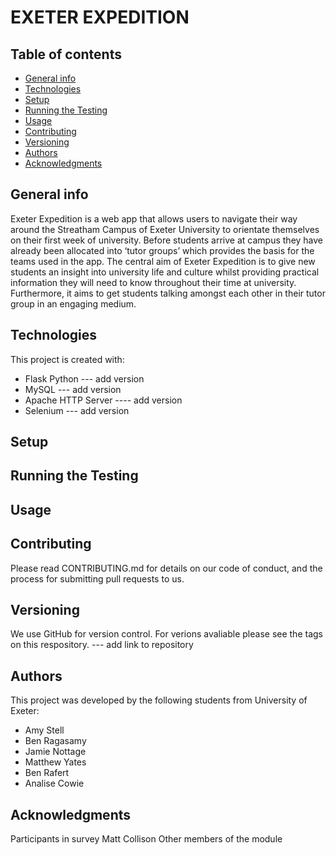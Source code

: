 # EXETER EXPEDITION

## Table of contents
* [General info](#general-info)
* [Technologies](#technologies)
* [Setup](#setup)
* [Running the Testing](#running-the-testing)
* [Usage](#usage)
* [Contributing](#contributing)
* [Versioning](#versioning)
* [Authors](#authors)
* [Acknowledgments](#acknowledgments)

## General info
Exeter Expedition is a web app that allows users to navigate their way around the Streatham Campus of Exeter University to orientate themselves on their first week of university. Before students arrive at campus they have already been allocated into ‘tutor groups’ which provides the basis for the teams used in the app. The central aim of Exeter Expedition is to give new students an insight into university life and culture whilst providing practical information they will need to know throughout their time at university. Furthermore, it aims to get students talking amongst each other in their tutor group in an engaging medium. 
	
## Technologies
This project is created with:
* Flask Python --- add version 
* MySQL --- add version 
* Apache HTTP Server ---- add version 
* Selenium --- add version 

## Setup 

## Running the Testing

## Usage

## Contributing
Please read CONTRIBUTING.md for details on our code of conduct, and the process for submitting pull requests to us.

## Versioning 
We use GitHub for version control. For verions avaliable please see the tags on this respository. --- add link to repository

## Authors
This project was developed by the following students from University of Exeter:
* Amy Stell 
* Ben Ragasamy
* Jamie Nottage
* Matthew Yates 
* Ben Rafert
* Analise Cowie 

## Acknowledgments 
Participants in survey 
Matt Collison 
Other members of the module 
